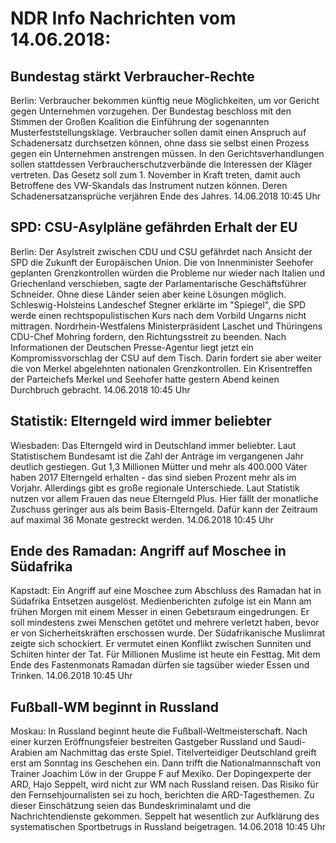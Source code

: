 # NDR Info Nachrichten vom 14.06.2018:


## Bundestag stärkt Verbraucher-Rechte
Berlin: Verbraucher bekommen künftig neue Möglichkeiten, um vor Gericht gegen Unternehmen vorzugehen. Der Bundestag beschloss mit den Stimmen der Großen Koalition die Einführung der sogenannten Musterfeststellungsklage. Verbraucher sollen damit einen Anspruch auf Schadenersatz durchsetzen können, ohne dass sie selbst einen Prozess gegen ein Unternehmen anstrengen müssen. In den Gerichtsverhandlungen sollen stattdessen Verbraucherschutzverbände die Interessen der Kläger vertreten. Das Gesetz soll zum 1. November in Kraft treten, damit auch Betroffene des VW-Skandals das Instrument nutzen können. Deren Schadenersatzansprüche verjähren Ende des Jahres. 14.06.2018 10:45 Uhr 

## SPD: CSU-Asylpläne gefährden Erhalt der EU
Berlin: Der Asylstreit zwischen CDU und CSU gefährdet nach Ansicht der SPD die Zukunft der Europäischen Union. Die von Innenminister Seehofer geplanten Grenzkontrollen würden die Probleme nur wieder nach Italien und Griechenland verschieben, sagte der Parlamentarische Geschäftsführer Schneider. Ohne diese Länder seien aber keine Lösungen möglich. Schleswig-Holsteins Landeschef Stegner erklärte im "Spiegel", die SPD werde einen rechtspopulistischen Kurs nach dem Vorbild Ungarns nicht mittragen. Nordrhein-Westfalens Ministerpräsident Laschet und Thüringens CDU-Chef Mohring fordern, den Richtungsstreit zu beenden. Nach Informationen der Deutschen Presse-Agentur liegt jetzt ein Kompromissvorschlag der CSU auf dem Tisch. Darin fordert sie aber weiter die von Merkel abgelehnten nationalen Grenzkontrollen. Ein Krisentreffen der Parteichefs Merkel und Seehofer hatte gestern Abend keinen Durchbruch gebracht. 14.06.2018 10:45 Uhr 

## Statistik: Elterngeld wird immer beliebter
Wiesbaden: Das Elterngeld wird in Deutschland immer beliebter. Laut Statistischem Bundesamt ist die Zahl der Anträge im vergangenen Jahr deutlich gestiegen. Gut 1,3 Millionen Mütter und mehr als 400.000 Väter haben 2017 Elterngeld erhalten - das sind sieben Prozent mehr als im Vorjahr. Allerdings gibt es große regionale Unterschiede. Laut Statistik nutzen vor allem Frauen das neue Elterngeld Plus. Hier fällt der monatliche Zuschuss geringer aus als beim Basis-Elterngeld. Dafür kann der Zeitraum auf maximal 36 Monate gestreckt werden. 14.06.2018 10:45 Uhr 

## Ende des Ramadan: Angriff auf Moschee in Südafrika
Kapstadt: Ein Angriff auf eine Moschee zum Abschluss des Ramadan hat in Südafrika Entsetzen ausgelöst. Medienberichten zufolge ist ein Mann am frühen Morgen mit einem Messer in einen Gebetsraum eingedrungen. Er soll mindestens zwei Menschen getötet und mehrere verletzt haben, bevor er von Sicherheitskräften erschossen wurde. Der Südafrikanische Muslimrat zeigte sich schockiert. Er vermutet einen Konflikt zwischen Sunniten und Schiiten hinter der Tat. Für Millionen Muslime ist heute ein Festtag. Mit dem Ende des Fastenmonats Ramadan dürfen sie tagsüber wieder Essen und Trinken. 14.06.2018 10:45 Uhr 

## Fußball-WM beginnt in Russland
Moskau: In Russland beginnt heute die Fußball-Weltmeisterschaft. Nach einer kurzen Eröffnungsfeier bestreiten Gastgeber Russland und Saudi-Arabien am Nachmittag das erste Spiel. Titelverteidiger Deutschland greift erst am Sonntag ins Geschehen ein. Dann trifft die Nationalmannschaft von Trainer Joachim Löw in der Gruppe F auf Mexiko. Der Dopingexperte der ARD, Hajo Seppelt, wird nicht zur WM nach Russland reisen. Das Risiko für den Fernsehjournalisten sei zu hoch, berichten die ARD-Tagesthemen. Zu dieser Einschätzung seien das Bundeskriminalamt und die Nachrichtendienste gekommen. Seppelt hat wesentlich zur Aufklärung des systematischen Sportbetrugs in Russland beigetragen. 14.06.2018 10:45 Uhr 
